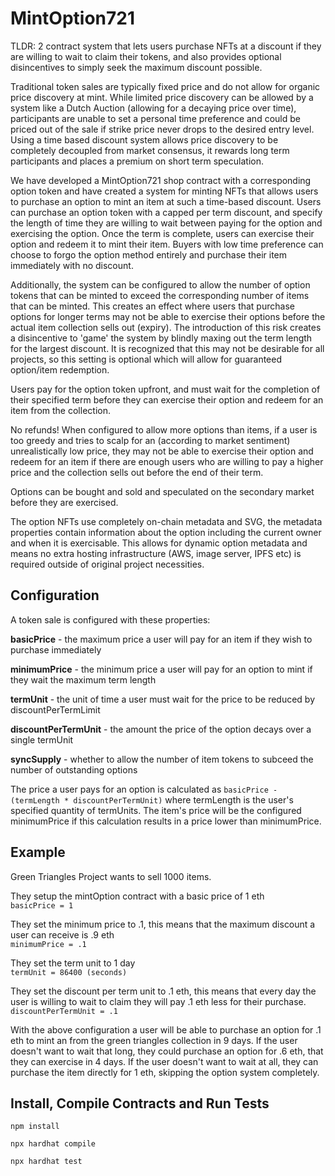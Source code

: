 # MintOption721  

TLDR: 2 contract system that lets users purchase NFTs at a discount if they are willing to wait to claim their tokens, and also provides optional disincentives to simply seek the maximum discount possible.  

Traditional token sales are typically fixed price and do not allow for organic price discovery at mint.  While limited price discovery can be allowed by a system like a Dutch Auction (allowing for a decaying price over time), participants are unable to set a personal time preference and could be priced out of the sale if strike price never drops to the desired entry level.  Using a time based discount system allows price discovery to be completely decoupled from market consensus, it rewards long term participants and places a premium on short term speculation.  

We have developed a MintOption721 shop contract with a corresponding option token and have created a system for minting NFTs that allows users to purchase an option to mint an item at such a time-based discount.  Users can purchase an option token with a capped per term discount, and specify the length of time they are willing to wait between paying for the option and exercising the option.  Once the term is complete, users can exercise their option and redeem it to mint their item. Buyers with low time preference can choose to forgo the option method entirely and purchase their item immediately with no discount.  

Additionally, the system can be configured to allow the number of option tokens that can be minted to exceed the corresponding number of items that can be minted.  This creates an effect where users that purchase options for longer terms may not be able to exercise their options before the actual item collection sells out (expiry).  The introduction of this risk creates a disincentive to 'game' the system by blindly maxing out the term length for the largest discount.  It is recognized that this may not be desirable for all projects, so this setting is optional which will allow for guaranteed option/item redemption.  

Users pay for the option token upfront, and must wait for the completion of their specified term before they can exercise their option and redeem for an item from the collection.  

No refunds! When configured to allow more options than items, if a user is too greedy and tries to scalp for an (according to market sentiment) unrealistically low price, they may not be able to exercise their option and redeem for an item if there are enough users who are willing to pay a higher price and the collection sells out before the end of their term.  

Options can be bought and sold and speculated on the secondary market before they are exercised.  

The option NFTs use completely on-chain metadata and SVG, the metadata properties contain information about the option including the current owner and when it is exercisable.  This allows for dynamic option metadata and means no extra hosting infrastructure (AWS, image server, IPFS etc) is required outside of original project necessities.  


## Configuration

A token sale is configured with these properties:  

**basicPrice** - the maximum price a user will pay for an item if they wish to purchase immediately  

**minimumPrice** - the minimum price a user will pay for an option to mint if they wait the maximum term length  

**termUnit** - the unit of time a user must wait for the price to be reduced by discountPerTermLimit  

**discountPerTermUnit** - the amount the price of the option decays over a single termUnit  

**syncSupply** - whether to allow the number of item tokens to subceed the number of outstanding options  

The price a user pays for an option is calculated as `basicPrice - (termLength * discountPerTermUnit)` where termLength is the user's specified quantity of termUnits.  The item's price will be the configured minimumPrice if this calculation results in a price lower than minimumPrice.  


## Example  
Green Triangles Project wants to sell 1000 items.  

They setup the mintOption contract with a basic price of 1 eth  
`basicPrice = 1`  

They set the minimum price to .1, this means that the maximum discount a user can receive is .9 eth  
`minimumPrice = .1`  

They set the term unit to 1 day  
`termUnit = 86400 (seconds)`  

They set the discount per term unit to .1 eth, this means that every day the user is willing to wait to claim they will pay .1 eth less for their purchase.  
`discountPerTermUnit = .1`  

With the above configuration a user will be able to purchase an option for .1 eth to mint an from the green triangles collection in 9 days.  If the user doesn't want to wait that long, they could purchase an option for .6 eth, that they can exercise in 4 days.  If the user doesn't want to wait at all, they can purchase the item directly for 1 eth, skipping the option system completely.  


## Install, Compile Contracts and Run Tests  

`npm install`  

`npx hardhat compile`  

`npx hardhat test`  
